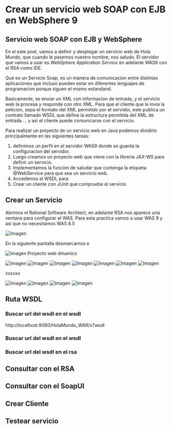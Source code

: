 # Crear un servicio web SOAP con EJB en WebSphere 9


## Servicio web SOAP con EJB y WebSphere

En el este post, vamos a definir y desplegar un servicio web de Hola Mundo, que 
cuando le pasemos nuestro nombre, nos saludo.
El servidor que vamos a usar es *WebSphere Application Service* en adelante WAS9
con el RSA como IDE.

Que es un Servicio Soap, es un manera de comunicacion entre distintas aplicaciones 
que incluso pueden estar en diferentes lenguajes de programacion
porque siguen el mismo estandand.

Basicamente, se enviar un XML con informacion de entrada, y el servicio web la procesa y 
responde con otro XML. Para que el cliente que le invia la peticion, sepa el formato del XML 
permitido por el servidor, este publica un contrato llamado WSDL que define la estructura permitida 
del XML de entrada ... y asi el cliente puede comunicarse con el servicio.

Para realizar un proyecto de un servicio web en Java podemos
dividirlo principalmente en las siguientes tareas:
1. definimos un perfil en el servidor WAS9 donde se guarda la
configuracion del servidor.
2. Luego creamos un proyecto web que viene con la librería JAX-WS 
para definir un servicio.
3. Implementamos la funcion de saludar que contenga
la etiqueta @WebService para que sea un servicio web.
4. Accedemos el WSDL para
5. Crear un cliente con JUnit que compruebe el servicio



## Crear un Servicio

Abrimos el Rational Software Archtect, en adelante RSA
nos aparece una ventana para configurar el WAS. Para esta
practica vamos a usar WAS 9 y asi que no necesitamos WAS 8.5

![Imagen](img/01-01-dar-alta-servidor-WAS9.png)

En la siguiente pantalla desmarcamos e

![Imagen](img/01-02-dar-alta-servidor-WAS9.png)
Proyecto web dinamico

![Imagen](img/02-01-rsa-perpectiva-de-java-ee.png)
![Imagen](img/02-02-rsa-perpectiva-de-java-ee.png)
![Imagen](img/03-01-crear-perfil.png)
![Imagen](img/04-01-crear-proyecto-web.png)
![Imagen](img/04-02-crear-proyecto-web.png)
![Imagen](img/04-03-crear-proyecto-web.png)
![Imagen](img/04-04-crear-proyecto-web.png)

xxxxxx

![Imagen](img/05-01-iniciar-servidor.png)
![Imagen](img/05-02-iniciar-servidor.png)
![Imagen](img/05-03-iniciar-servidor.png)
![Imagen](img/05-04-iniciar-servidor.png)



## Ruta WSDL

### Buscar url del wsdl en el wsdl
http://localhost:9080/HolaMundo_WAR/x?wsdl

### Buscar url del wsdl en el wsdl

### Buscar url del wsdl en el rsa



## Consultar con el  RSA


## Consultar con el SoapUI


## Crear Cliente 


## Testear servicio
